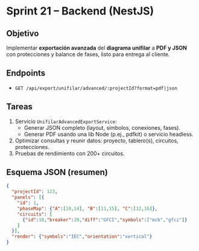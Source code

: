 # Sprint 21 – Backend (NestJS)
## Objetivo
Implementar **exportación avanzada** del **diagrama unifilar** a **PDF y JSON** con protecciones y balance de fases, listo para entrega al cliente.

## Endpoints
- `GET /api/export/unifilar/advanced/:projectId?format=pdf|json`

## Tareas
1. Servicio `UnifilarAdvancedExportService`:
   - Generar JSON completo (layout, símbolos, conexiones, fases).
   - Generar PDF usando una lib Node (p.ej., pdfkit) o servicio headless.
2. Optimizar consultas y reunir datos: proyecto, tablero(s), circuitos, protecciones.
3. Pruebas de rendimiento con 200+ circuitos.

## Esquema JSON (resumen)
```json
{
  "projectId": 123,
  "panels": [{
    "id": 1,
    "phaseMap": {"A":[10,14], "B":[11,15], "C":[12,16]},
    "circuits": [
      {"id":10,"breaker":20,"diff":"GFCI","symbols":["mcb","gfci"]}
    ]
  }],
  "render": {"symbols":"IEC","orientation":"vertical"}
}
```
